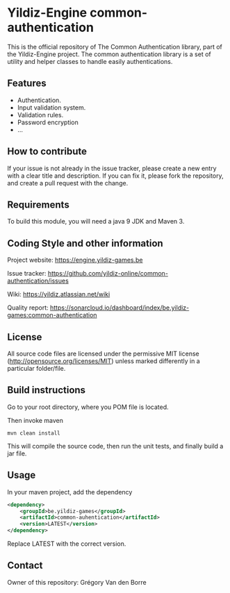 # Yildiz-Engine common-authentication

This is the official repository of The Common Authentication library, part of the Yildiz-Engine project.
The common authentication library is a set of utility and helper classes to handle easily authentications.

## Features

* Authentication.
* Input validation system.
* Validation rules.
* Password encryption
* ...

## How to contribute

If your issue is not already in the issue tracker, please create a new entry with a clear title and description.
If you can fix it, please fork the repository, and create a pull request with the change.

## Requirements

To build this module, you will need a java 9 JDK and Maven 3.

## Coding Style and other information

Project website:
https://engine.yildiz-games.be

Issue tracker:
https://github.com/yildiz-online/common-authentication/issues

Wiki:
https://yildiz.atlassian.net/wiki

Quality report:
https://sonarcloud.io/dashboard/index/be.yildiz-games:common-authentication

## License

All source code files are licensed under the permissive MIT license
(http://opensource.org/licenses/MIT) unless marked differently in a particular folder/file.

## Build instructions

Go to your root directory, where you POM file is located.

Then invoke maven

	mvn clean install

This will compile the source code, then run the unit tests, and finally build a jar file.

## Usage

In your maven project, add the dependency

```xml
<dependency>
    <groupId>be.yildiz-games</groupId>
    <artifactId>common-auhentication</artifactId>
    <version>LATEST</version>
</dependency>
```
Replace LATEST with the correct version.

## Contact
Owner of this repository: Grégory Van den Borre
